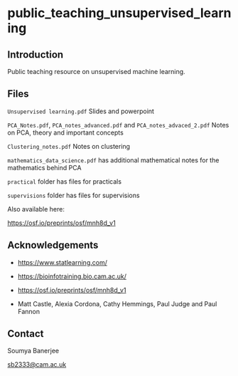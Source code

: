 # public_teaching_unsupervised_learning

## Introduction

Public teaching resource on unsupervised machine learning.

## Files

`Unsupervised learning.pdf` Slides and powerpoint

`PCA_Notes.pdf`, `PCA_notes_advanced.pdf` and `PCA_notes_advaced_2.pdf` Notes on PCA, theory and important concepts

`Clustering_notes.pdf` Notes on clustering

`mathematics_data_science.pdf` has additional mathematical notes for the mathematics behind PCA

`practical` folder has files for practicals

`supervisions` folder has files for supervisions

Also available here:

https://osf.io/preprints/osf/mnh8d_v1

## Acknowledgements

* https://www.statlearning.com/

* https://bioinfotraining.bio.cam.ac.uk/

* https://osf.io/preprints/osf/mnh8d_v1

* Matt Castle, Alexia Cordona, Cathy Hemmings, Paul Judge and Paul Fannon

## Contact

Soumya Banerjee

sb2333@cam.ac.uk




